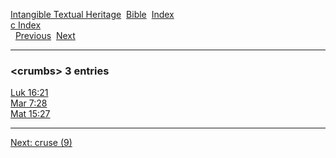 [Intangible Textual Heritage](../../index)  [Bible](../index) 
[Index](index)   
[c Index](_c_)  
  [Previous](c02732)  [Next](c02734) 

------------------------------------------------------------------------

### &lt;crumbs&gt; 3 entries

[Luk 16:21](../kjv/luk016.htm#021)  
[Mar 7:28](../kjv/mar007.htm#028)  
[Mat 15:27](../kjv/mat015.htm#027)  

------------------------------------------------------------------------

[Next: cruse (9)](c02734)
